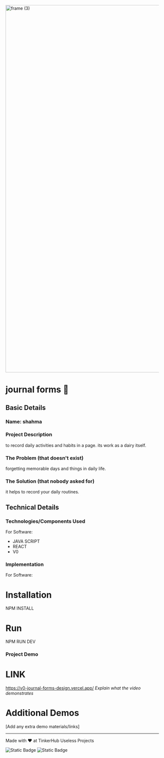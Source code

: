 <img width="3188" height="1202" alt="frame (3)" src="https://github.com/user-attachments/assets/517ad8e9-ad22-457d-9538-a9e62d137cd7" />


# journal forms 🎯


## Basic Details
###  Name: shahma


### Project Description
to record daily activities and habits in a page. its work as a dairy itself.

### The Problem (that doesn't exist)
forgetting memorable days and things in daily life.

### The Solution (that nobody asked for)
it helps to record your daily routines.

## Technical Details
### Technologies/Components Used
For Software:
- JAVA SCRIPT
- REACT
- V0


### Implementation
For Software:
# Installation
NPM INSTALL

# Run
NPM RUN DEV


### Project Demo
# LINK
https://v0-journal-forms-design.vercel.app/
*Explain what the video demonstrates*

# Additional Demos
[Add any extra demo materials/links]


---
Made with ❤️ at TinkerHub Useless Projects 

![Static Badge](https://img.shields.io/badge/TinkerHub-24?color=%23000000&link=https%3A%2F%2Fwww.tinkerhub.org%2F)
![Static Badge](https://img.shields.io/badge/UselessProjects--25-25?link=https%3A%2F%2Fwww.tinkerhub.org%2Fevents%2FQ2Q1TQKX6Q%2FUseless%2520Projects)


